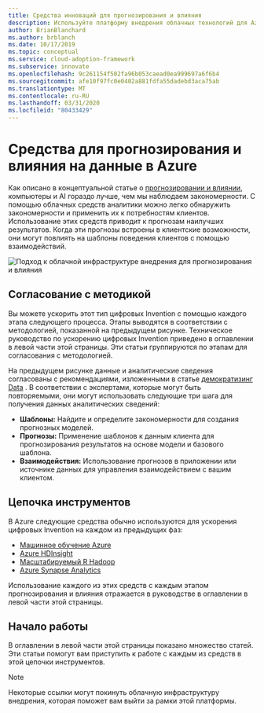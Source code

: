 ```yaml
---
title: Средства инноваций для прогнозирования и влияния
description: Используйте платформу внедрения облачных технологий для Azure, чтобы найти средства аналитики, помогающие обнаруживать закономерности, объединять прогнозы и влиять на поведение клиентов.
author: BrianBlanchard
ms.author: brblanch
ms.date: 10/17/2019
ms.topic: conceptual
ms.service: cloud-adoption-framework
ms.subservice: innovate
ms.openlocfilehash: 9c261154f502fa96b053caead0ea999697a6f6b4
ms.sourcegitcommit: afe10f97fc0e0402a881fdfa55dadebd3aca75ab
ms.translationtype: MT
ms.contentlocale: ru-RU
ms.lasthandoff: 03/31/2020
ms.locfileid: "80433429"
---
```

# <a name="tools-to-predict-and-influence-data-in-azure"></a>Средства для прогнозирования и влияния на данные в Azure

Как описано в концептуальной статье о [прогнозировании и влиянии](../considerations/predict.md), компьютеры и AI гораздо лучше, чем мы наблюдаем закономерности. С помощью облачных средств аналитики можно легко обнаружить закономерности и применить их к потребностям клиентов. Использование этих средств приводит к прогнозам наилучших результатов. Когда эти прогнозы встроены в клиентские возможности, они могут повлиять на шаблоны поведения клиентов с помощью взаимодействий.

![Подход к облачной инфраструктуре внедрения для прогнозирования и влияния](../../_images/innovate/predict-and-influence.png)

## <a name="alignment-to-the-methodology"></a>Согласование с методикой

Вы можете ускорить этот тип цифровых Invention с помощью каждого этапа следующего процесса. Этапы выводятся в соответствии с методологией, показанной на предыдущем рисунке. Техническое руководство по ускорению цифровых Invention приведено в оглавлении в левой части этой страницы. Эти статьи группируются по этапам для согласования с методологией.

На предыдущем рисунке данные и аналитические сведения согласованы с рекомендациями, изложенными в статье [демократизинг Data](./data.md) . В соответствии с экспертами, которые могут быть повторяемыми, они могут использовать следующие три шага для получения данных аналитических сведений:

- **Шаблоны:** Найдите и определите закономерности для создания прогнозных моделей.
- **Прогнозы:** Применение шаблонов к данным клиента для прогнозирования результатов на основе модели и базового шаблона.
- **Взаимодействия:** Использование прогнозов в приложении или источнике данных для управления взаимодействием с вашим клиентом.

## <a name="toolchain"></a>Цепочка инструментов

В Azure следующие средства обычно используются для ускорения цифровых Invention на каждом из предыдущих фаз:

- [Машинное обучение Azure](https://docs.microsoft.com/azure/machine-learning)
- [Azure HDInsight](https://docs.microsoft.com/azure/hdinsight)
- [Масштабируемый R Hadoop](https://docs.microsoft.com/azure/hdinsight/hdinsight-hadoop-r-scaler-sparkr)
- [Azure Synapse Analytics](https://docs.microsoft.com/azure/synapse-analytics)

Использование каждого из этих средств с каждым этапом прогнозирования и влияния отражается в руководстве в оглавлении в левой части этой страницы.

## <a name="get-started"></a>Начало работы

В оглавлении в левой части этой страницы показано множество статей. Эти статьи помогут вам приступить к работе с каждым из средств в этой цепочки инструментов.

> [!NOTE]
> Некоторые ссылки могут покинуть облачную инфраструктуру внедрения, которая поможет вам выйти за рамки этой платформы.
